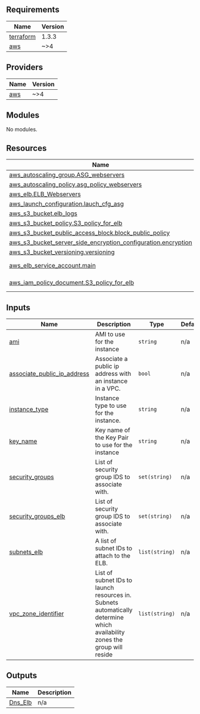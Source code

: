 <!-- BEGINNING OF PRE-COMMIT-TERRAFORM DOCS HOOK -->
## Requirements

| Name | Version |
|------|---------|
| <a name="requirement_terraform"></a> [terraform](#requirement\_terraform) | 1.3.3 |
| <a name="requirement_aws"></a> [aws](#requirement\_aws) | ~>4 |

## Providers

| Name | Version |
|------|---------|
| <a name="provider_aws"></a> [aws](#provider\_aws) | ~>4 |

## Modules

No modules.

## Resources

| Name | Type |
|------|------|
| [aws_autoscaling_group.ASG_webservers](https://registry.terraform.io/providers/hashicorp/aws/latest/docs/resources/autoscaling_group) | resource |
| [aws_autoscaling_policy.asg_policy_webservers](https://registry.terraform.io/providers/hashicorp/aws/latest/docs/resources/autoscaling_policy) | resource |
| [aws_elb.ELB_Webservers](https://registry.terraform.io/providers/hashicorp/aws/latest/docs/resources/elb) | resource |
| [aws_launch_configuration.lauch_cfg_asg](https://registry.terraform.io/providers/hashicorp/aws/latest/docs/resources/launch_configuration) | resource |
| [aws_s3_bucket.elb_logs](https://registry.terraform.io/providers/hashicorp/aws/latest/docs/resources/s3_bucket) | resource |
| [aws_s3_bucket_policy.S3_policy_for_elb](https://registry.terraform.io/providers/hashicorp/aws/latest/docs/resources/s3_bucket_policy) | resource |
| [aws_s3_bucket_public_access_block.block_public_policy](https://registry.terraform.io/providers/hashicorp/aws/latest/docs/resources/s3_bucket_public_access_block) | resource |
| [aws_s3_bucket_server_side_encryption_configuration.encryption](https://registry.terraform.io/providers/hashicorp/aws/latest/docs/resources/s3_bucket_server_side_encryption_configuration) | resource |
| [aws_s3_bucket_versioning.versioning](https://registry.terraform.io/providers/hashicorp/aws/latest/docs/resources/s3_bucket_versioning) | resource |
| [aws_elb_service_account.main](https://registry.terraform.io/providers/hashicorp/aws/latest/docs/data-sources/elb_service_account) | data source |
| [aws_iam_policy_document.S3_policy_for_elb](https://registry.terraform.io/providers/hashicorp/aws/latest/docs/data-sources/iam_policy_document) | data source |

## Inputs

| Name | Description | Type | Default | Required |
|------|-------------|------|---------|:--------:|
| <a name="input_ami"></a> [ami](#input\_ami) | AMI to use for the instance | `string` | n/a | yes |
| <a name="input_associate_public_ip_address"></a> [associate\_public\_ip\_address](#input\_associate\_public\_ip\_address) | Associate a public ip address with an instance in a VPC. | `bool` | n/a | yes |
| <a name="input_instance_type"></a> [instance\_type](#input\_instance\_type) | Instance type to use for the instance. | `string` | n/a | yes |
| <a name="input_key_name"></a> [key\_name](#input\_key\_name) | Key name of the Key Pair to use for the instance | `string` | n/a | yes |
| <a name="input_security_groups"></a> [security\_groups](#input\_security\_groups) | List of security group IDS to associate with. | `set(string)` | n/a | yes |
| <a name="input_security_groups_elb"></a> [security\_groups\_elb](#input\_security\_groups\_elb) | List of security group IDS to associate with. | `set(string)` | n/a | yes |
| <a name="input_subnets_elb"></a> [subnets\_elb](#input\_subnets\_elb) | A list of subnet IDs to attach to the ELB. | `list(string)` | n/a | yes |
| <a name="input_vpc_zone_identifier"></a> [vpc\_zone\_identifier](#input\_vpc\_zone\_identifier) | List of subnet IDs to launch resources in. Subnets automatically determine which availability zones the group will reside | `list(string)` | n/a | yes |

## Outputs

| Name | Description |
|------|-------------|
| <a name="output_Dns_Elb"></a> [Dns\_Elb](#output\_Dns\_Elb) | n/a |
<!-- END OF PRE-COMMIT-TERRAFORM DOCS HOOK -->
